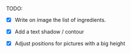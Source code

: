 TODO:

- [X] Write on image the list of ingredients.
- [X] Add a text shadow / contour
- [X] Adjust positions for pictures with a big height
 